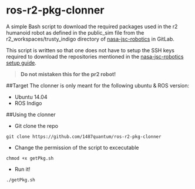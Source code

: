 # ros-r2-pkg-clonner
A simple Bash script to download the required packages used in the r2 humanoid robot as defined in the public_sim file from the r2_workspaces/trusty_indigo directory of [nasa-jsc-robotics](https://gitlab.com/nasa-jsc-robotics/) in GitLab. 

This script is written so that one does not have to setup the SSH keys required to download the repositories mentioned in the [nasa-jsc-robotics setup guide]( https://gitlab.com/nasa-jsc-robotics/robonaut2/wikis/R2%20Gazebo%20Simulation#workspace).

><b>Do not mistaken this for the pr2 robot!</b>

##Target
The clonner is only meant for the following ubuntu & ROS version:
- Ubuntu 14.04
- ROS Indigo

##Using the clonner
- Git clone the repo
```
git clone https://github.com/1487quantum/ros-r2-pkg-clonner
```
- Change the permission of the script to excecutable
```
chmod +x getPkg.sh
```
- Run it!
```
./getPkg.sh
```
